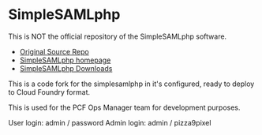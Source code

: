 SimpleSAMLphp
=============

This is NOT the official repository of the SimpleSAMLphp software.

* [Original Source Repo](https://github.com/simplesamlphp)
* [SimpleSAMLphp homepage](https://simplesamlphp.org)
* [SimpleSAMLphp Downloads](https://simplesamlphp.org/download)

This is a code fork for the simplesamlphp in it's configured, ready to deploy to Cloud Foundry format.

This is used for the PCF Ops Manager team for development purposes.


User login: admin / password
Admin login: admin / pizza9pixel
